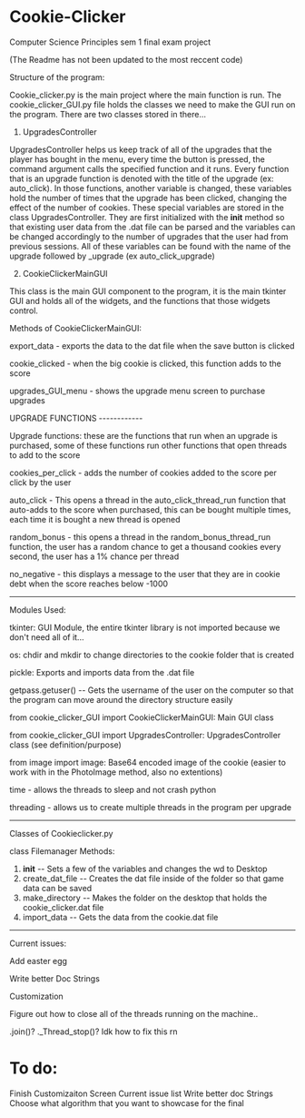 # Cookie-Clicker
Computer Science Principles sem 1 final exam project

(The Readme has not been updated to the most reccent code)

Structure of the program:

Cookie_clicker.py is the main project where the main function is run. The cookie_clicker_GUI.py file holds the classes we need to make the GUI run on the program. There are two classes stored in there...

1. UpgradesController

UpgradesController helps us keep track of all of the upgrades that the player has bought in the menu, every time the button is pressed, the command argument calls the specified function and it runs. Every function that is an upgrade function is denoted with the title of the upgrade (ex: auto_click). In those functions, another variable is changed, these variables hold the number of times that the upgrade has been clicked, changing the effect of the number of cookies. These special variables are stored in the class UpgradesController. They are first initialized with the __init__ method so that existing user data from the .dat file can be parsed and the variables can be changed accordingly to the number of upgrades that the user had from previous sessions. All of these variables can be found with the name of the upgrade followed by _upgrade (ex auto_click_upgrade)

2. CookieClickerMainGUI

This class is the main GUI component to the program, it is the main tkinter GUI and holds all of the widgets, and the functions that those widgets control.


Methods of CookieClickerMainGUI:

export_data - exports the data to the dat file when the save button is clicked

cookie_clicked - when the big cookie is clicked, this function adds to the score

upgrades_GUI_menu - shows the upgrade menu screen to purchase upgrades

UPGRADE FUNCTIONS ------------

Upgrade functions: these are the functions that run when an upgrade is purchased, some of these functions run other functions that open threads to add to the score

cookies_per_click - adds the number of cookies added to the score per click by the user

auto_click - This opens a thread in the auto_click_thread_run function that auto-adds to the score when purchased, this can be bought multiple times, each time it is bought a new thread is opened

random_bonus - this opens a thread in the random_bonus_thread_run function, the user has a random chance to get a thousand cookies every second, the user has a 1% chance per thread

no_negative - this displays a message to the user that they are in cookie debt when the score reaches below -1000



------------------------------------------------------------

Modules Used:

tkinter: GUI Module, the entire tkinter library is not imported because we don't need all of it...

os: chdir and mkdir to change directories to the cookie folder that is created

pickle: Exports and imports data from the .dat file

getpass.getuser() -- Gets the username of the user on the computer so that the program can move around the directory structure easily

from cookie_clicker_GUI import CookieClickerMainGUI: Main GUI class

from cookie_clicker_GUI import UpgradesController: UpgradesController class (see definition/purpose)

from image import image: Base64 encoded image of the cookie (easier to work with in the PhotoImage method, also no extentions)

time - allows the threads to sleep and not crash python

threading - allows us to create multiple threads in the program per upgrade

------------------------------------------------------------

Classes of Cookieclicker.py


class Filemanager
Methods:
1. __init__ -- Sets a few of the variables and changes the wd to Desktop
2. create_dat_file -- Creates the dat file inside of the folder so that game data can be saved
3. make_directory -- Makes the folder on the desktop that holds the cookie_clicker.dat file
4. import_data -- Gets the data from the cookie.dat file




--------------------------------------------------------------

Current issues:

Add easter egg


Write better Doc Strings

Customization

Figure out how to close all of the threads running on the machine..

.join()? ._Thread_stop()?
Idk how to fix this rn




# To do:
Finish Customizaiton Screen
Current issue list
Write better doc Strings
Choose what algorithm that you want to showcase for the final
